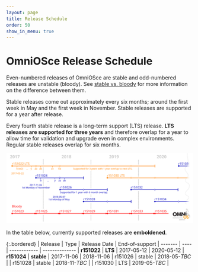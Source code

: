 ```yaml
---
layout: page
title: Release Schedule
order: 50
show_in_menu: true
---
```


# OmniOSce Release Schedule

Even-numbered releases of OmniOSce are stable and odd-numbered releases are
unstable (bloody). See [stable vs. bloody](/info/stablevsbloody.html) for
more information on the difference between them.

Stable releases come out approximately every six months; around the first week
in May and the first week in November. Stable releases are supported
for a year after release.

Every fourth stable release is a long-term support (LTS) release. **LTS
releases are supported for three years** and therefore overlap for a year to
allow time for validation and upgrade even in complex environments. Regular
stable releases overlap for six months.

<img class="responsive-img" src="/release-plan.png" alt="OmniOSce Release Plan" />

In the table below, currently supported releases are **emboldened**.

{:.bordered}
| Release	| Type    	| Release Date  | End-of-support
| -------	| ----    	| ------------  | --------------
| **r151022**	| **LTS** 	| 2017-05-12    | 2020-05-12
| **r151024**	| **stable**  	| 2017-11-06    | 2018-11-06
| r151026	| stable  	| 2018-05-*TBC* |
| r151028	| stable  	| 2018-11-*TBC* |
| r151030	| LTS     	| 2019-05-*TBC* |

